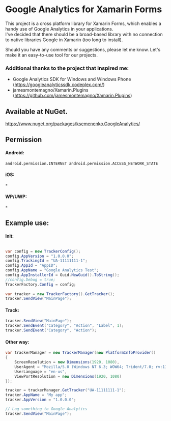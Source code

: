 # Google Analytics for Xamarin Forms
This project is a cross platform library for Xamarin Forms, which enables a handy use of Google Analytics in your applications.  
I've decided that there should be a broad-based library with no connection to native libraries Google in Xamarin (too long to install). 

Should you have any comments or suggestions, please let me know. Let's make it an easy-to-use tool for our projects.

### Additional thanks to the project that inspired me:
* Google Analytics SDK for Windows and Windows Phone (https://googleanalyticssdk.codeplex.com/)
* jamesmontemagno/Xamarin.Plugins (https://github.com/jamesmontemagno/Xamarin.Plugins)

## Available at NuGet. 
https://www.nuget.org/packages/ksemenenko.GoogleAnalytics/

## Permission
#### Android:
`
android.permission.INTERNET
android.permission.ACCESS_NETWORK_STATE
`

#### iOS:
`
*
`

#### WP/UWP:
`
*
`

## Example use:

#### Init:
```cs

var config = new TrackerConfig();
config.AppVersion = "1.0.0.0";
config.TrackingId = "UA-11111111-1";
config.AppId = "AppID";
config.AppName = "Google Analytics Test";
config.AppInstallerId = Guid.NewGuid().ToString();
//config.Debug = true;
TrackerFactory.Config = config;
            
var tracker = new TrackerFactory().GetTracker();
tracker.SendView("MainPage");
```

#### Track:
```cs
tracker.SendView("MainPage");
tracker.SendEvent("Category", "Action", "Label", 1);
tracker.SendEvent("Category", "Action");
```

#### Other way:
```cs
var trackerManager = new TrackerManager(new PlatformInfoProvider()
{
    ScreenResolution = new Dimensions(1920, 1080),
    UserAgent = "Mozilla/5.0 (Windows NT 6.3; WOW64; Trident/7.0; rv:11.0) like Gecko",
    UserLanguage = "en-us",
    ViewPortResolution = new Dimensions(1920, 1080)
});

tracker = trackerManager.GetTracker("UA-11111111-1"); 
tracker.AppName = "My app";
tracker.AppVersion = "1.0.0.0";

// Log something to Google Analytics
tracker.SendView("MainPage");
```